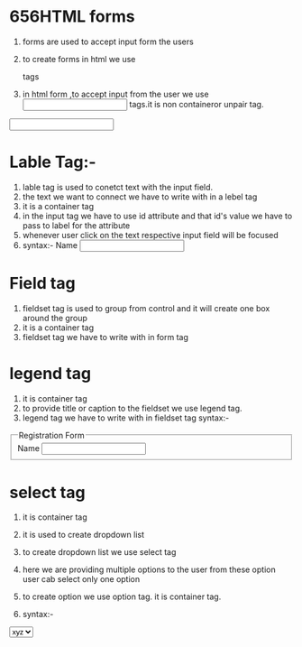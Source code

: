 # 656HTML forms

1. forms are used to accept input form the users

2. to create forms in html we use <form></form> tags

3. in html form ,to accept input from the user we use <input> tags.it is non containeror unpair tag.
<input type="">



# Lable Tag:-

1. lable tag is used to conetct text with the input field.
2. the text we want to connect we have to write with in a lebel tag
3. it  is a container tag
4. in the input tag we have to use id attribute and that id's value we have to pass to label for the attribute
5. whenever user click on the text respective input field will be focused 
6. syntax:-
    <lable for="username">Name</lable>
    <input type=" text" id="username">


# Field tag
1. fieldset tag is used to group from control and it will create one box around the group
2. it is a container tag
3. fieldset tag we have to write with in form tag


# legend tag
1. it is container tag
2. to provide title or caption to the fieldset we use legend tag.
3. legend tag we have to write with in fieldset tag
syntax:-
<form action="">
<fieldset>
<legend>Registration Form</legend>
<label for="username">Name<label>
<input type="text" id="username">
</fieldset>
<form>

# select tag
1. it is container tag
2. it is used to create dropdown list
3. to create dropdown list we use select tag
4. here we are providing multiple options to the user from these option user cab select only one option
5. to create option we use option tag. it is container tag.

6. syntax:-
<select  name="">
<option name="xyz">xyz</option>
<option name="xyz">xyz</option>
<option name="xyz">xyz</option>
<option name="xyz">xyz</option>

</select>


